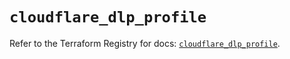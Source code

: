 # `cloudflare_dlp_profile`

Refer to the Terraform Registry for docs: [`cloudflare_dlp_profile`](https://registry.terraform.io/providers/cloudflare/cloudflare/4.28.0/docs/resources/dlp_profile).
